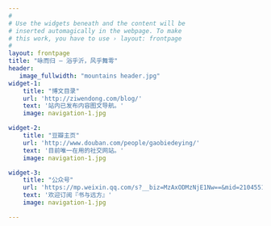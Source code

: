 ```yaml
---
#
# Use the widgets beneath and the content will be
# inserted automagically in the webpage. To make
# this work, you have to use › layout: frontpage
#
layout: frontpage
title: "咏而归 – 浴乎沂，风乎舞雩"
header:
   image_fullwidth: "mountains header.jpg"
widget-1:
    title: "博文目录"
    url: 'http://ziwendong.com/blog/'
    text: '站内已发布内容图文导航。'
    image: navigation-1.jpg

widget-2:
    title: "豆瓣主页"
    url: 'http://www.douban.com/people/gaobiedeying/'
    text: '目前唯一在用的社交网站。'
    image: navigation-1.jpg

widget-3:
    title: "公众号"
    url: 'https://mp.weixin.qq.com/s?__biz=MzAxODMzNjE1Nw==&mid=210455186&idx=1&sn=c5dbe16c97251ec00b7c470ecd7c33dc&scene=1&srcid=0119L9oq4Wbsm6wPExT1TziY&pass_ticket=dQlfceA6Qoikv1xZAndfmektOLxyS8nMduzX%2BC%2B0lnaCBrUiv8Yfg4u%2Fw8t6OTmr#rd'
    text: '欢迎订阅『书与远方』'
    image: navigation-1.jpg

---
```


